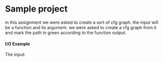 # Sample project

in this assignment we were asked to create a sort of cfg graph.
the input will be a function and its argument.
we were asked to create a cfg graph from it and mark the path in green according to the function output. 
#### I/O Example

The input:
